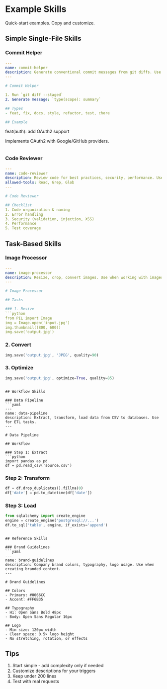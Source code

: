# Example Skills

Quick-start examples. Copy and customize.

## Simple Single-File Skills

### Commit Helper
```yaml
---
name: commit-helper
description: Generate conventional commit messages from git diffs. Use when writing commits or mentions version control.
---

# Commit Helper

1. Run `git diff --staged`
2. Generate message: `type(scope): summary`

## Types
- feat, fix, docs, style, refactor, test, chore

## Example
```
feat(auth): add OAuth2 support

Implements OAuth2 with Google/GitHub providers.
```
```

### Code Reviewer
```yaml
---
name: code-reviewer
description: Review code for best practices, security, performance. Use when reviewing code or PRs.
allowed-tools: Read, Grep, Glob
---

# Code Reviewer

## Checklist
1. Code organization & naming
2. Error handling
3. Security (validation, injection, XSS)
4. Performance
5. Test coverage
```

## Task-Based Skills

### Image Processor
```yaml
---
name: image-processor
description: Resize, crop, convert images. Use when working with images. Requires Pillow.
---

# Image Processor

## Tasks

### 1. Resize
```python
from PIL import Image
img = Image.open('input.jpg')
img.thumbnail((800, 600))
img.save('output.jpg')
```

### 2. Convert
```python
img.save('output.jpg', 'JPEG', quality=90)
```

### 3. Optimize
```python
img.save('output.jpg', optimize=True, quality=85)
```
```

## Workflow Skills

### Data Pipeline
```yaml
---
name: data-pipeline
description: Extract, transform, load data from CSV to databases. Use for ETL tasks.
---

# Data Pipeline

## Workflow

### Step 1: Extract
```python
import pandas as pd
df = pd.read_csv('source.csv')
```

### Step 2: Transform
```python
df = df.drop_duplicates().fillna(0)
df['date'] = pd.to_datetime(df['date'])
```

### Step 3: Load
```python
from sqlalchemy import create_engine
engine = create_engine('postgresql://...')
df.to_sql('table', engine, if_exists='append')
```
```

## Reference Skills

### Brand Guidelines
```yaml
---
name: brand-guidelines
description: Company brand colors, typography, logo usage. Use when creating branded content.
---

# Brand Guidelines

## Colors
- Primary: #0066CC
- Accent: #FF6B35

## Typography
- H1: Open Sans Bold 48px
- Body: Open Sans Regular 16px

## Logo
- Min size: 120px width
- Clear space: 0.5× logo height
- No stretching, rotation, or effects
```

## Tips

1. Start simple - add complexity only if needed
2. Customize descriptions for your triggers
3. Keep under 200 lines
4. Test with real requests

